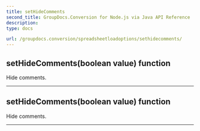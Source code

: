 ```yaml
---
title: setHideComments
second_title: GroupDocs.Conversion for Node.js via Java API Reference
description: 
type: docs

url: /groupdocs.conversion/spreadsheetloadoptions/sethidecomments/
---
```


## setHideComments(boolean value)  function

 Hide comments.
 


---


## setHideComments(boolean value)  function

 Hide comments.
 


---


